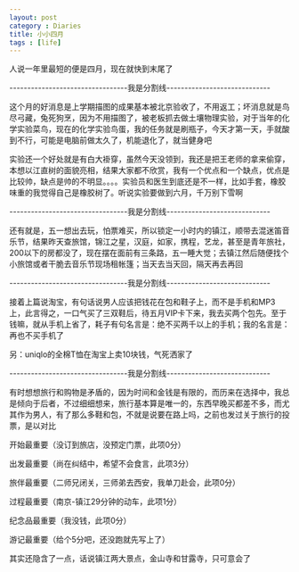 ```yaml
---
layout: post
category : Diaries
title: 小小四月
tags : [life]
---
```



人说一年里最短的便是四月，现在就快到末尾了

 

---------------------------------我是分割线-----------------------------

 

这个月的好消息是上学期描图的成果基本被北京验收了，不用返工；坏消息就是鸟尽弓藏，兔死狗烹，因为不用描图了，被老板抓去做土壤物理实验，对于当年的化学实验菜鸟，现在的化学实验鸟蛋，我的任务就是刷瓶子，今天才第一天，手就酸到不行，可能是电脑前做太久了，机能退化了，就当健身吧

 

实验还一个好处就是有白大褂穿，虽然今天没领到，我还是把王老师的拿来偷穿，本想以江直树的面貌亮相，结果大家都不欣赏，我有一个优点和一个缺点，优点是比较帅，缺点是帅的不明显。。。。实验员和医生到底还是不一样，比如手套，橡胶味重的我觉得自己是橡胶树了。听说实验要做到六月，千万别下雪啊

 

---------------------------------我是分割线-----------------------------

 

还有就是，五一想出去玩，怕票难买，所以锁定一小时内的镇江，顺带去混迷笛音乐节，结果昨天查旅馆，锦江之星，汉庭，如家，携程，艺龙，甚至是青年旅社，200以下的房都没了，现在摆在面前有三条路，五一睡大觉；去镇江然后随便找个小旅馆或者干脆去音乐节现场租帐篷；当天去当天回，隔天再去再回

 

---------------------------------我是分割线-----------------------------

 

接着上篇说淘宝，有句话说男人应该把钱花在包和鞋子上，而不是手机和MP3上，此言得之，一口气买了三双鞋后，待五月VIP卡下来，我去买两个包先。至于钱嘛，就从手机上省了，耗子有句名言是：绝不买两千以上的手机；我的名言是：再也不买手机了

 

另：uniqlo的全棉T恤在淘宝上卖10块钱，气死洒家了

 

---------------------------------我是分割线-----------------------------

 

有时想想旅行和购物是矛盾的，因为时间和金钱是有限的，而历来在选择中，我总是倾向于后者，不过细细想来，旅行基本算是唯一的，东西早晚买都差不多，而尤其作为男人，有了那么多鞋和包，不就是说要在路上吗，之前也发过关于旅行的投票，是以对比

 

开始最重要（没订到旅店，没预定门票，此项0分）

出发最重要（尚在纠结中，希望不会食言，此项3分）

旅伴最重要（二师兄闭关，三师弟去西安，我单刀赴会，此项0分）

过程最重要（南京-镇江29分钟的动车，此项1分）

纪念品最重要（我没钱，此项0分）

游记最重要（给个5分吧，还没跑就先写上了）

 

其实还隐含了一点，话说镇江两大景点，金山寺和甘露寺，只可意会了